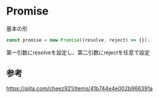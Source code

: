 # Promise
基本の形

```javascript
const promise = new Promise((resolve, reject) => {});
```
第一引数にresolveを設定し、第二引数にrejectを任意で設定

## 参考
https://qiita.com/cheez921/items/41b744e4e002b966391a
